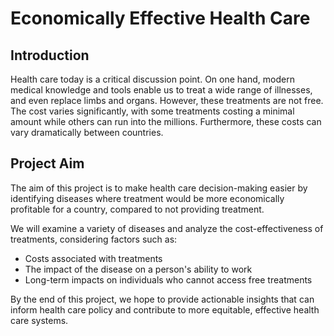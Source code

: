 # Economically Effective Health Care

## Introduction

Health care today is a critical discussion point. On one hand, modern medical knowledge and tools enable us to treat a wide range of illnesses, and even replace limbs and organs. However, these treatments are not free. The cost varies significantly, with some treatments costing a minimal amount while others can run into the millions. Furthermore, these costs can vary dramatically between countries.

## Project Aim

The aim of this project is to make health care decision-making easier by identifying diseases where treatment would be more economically profitable for a country, compared to not providing treatment.

We will examine a variety of diseases and analyze the cost-effectiveness of treatments, considering factors such as:

- Costs associated with treatments
- The impact of the disease on a person's ability to work
- Long-term impacts on individuals who cannot access free treatments

By the end of this project, we hope to provide actionable insights that can inform health care policy and contribute to more equitable, effective health care systems.
